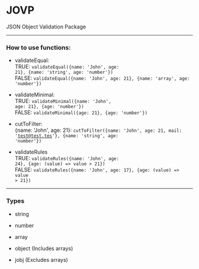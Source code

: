 # JOVP
JSON Object Validation Package

---

### How to use functions:
+ validateEqual:
<br> TRUE:
<code>validateEqual({name: 'John', age: 21}, {name: 'string', age: 'number'})</code>
<br> FALSE:
<code>validateEqual({name: 'John', age: 21}, {name: 'array', age: 'number'})</code>

+ validateMinimal:
<br> TRUE:
<code>validateMinimal({name: 'John', age: 21}, {age: 'number'})</code>
<br> FALSE:
<code>validateMinimal({age: 21}, {age: 'number'})</code>

+ cutToFilter:
<br> {name: 'John', age: 21}:
<code>cutToFilter({name: 'John', age: 21, mail: 'test@test.tes'}, {name: 'string', age: 'number'})</code>

+ validateRules
<br> TRUE:
<code>validateRules({name: 'John', age: 24}, {age: (value) => value > 21})</code>
<br> FALSE:
<code>validateRules({name: 'John', age: 17}, {age: (value) => value > 21})</code>

---

### Types
+ string

+ number

+ array

+ object (Includes arrays)

+ jobj (Excludes arrays)

